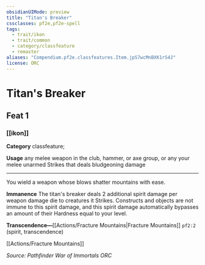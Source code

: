 ```yaml
---
obsidianUIMode: preview
title: "Titan's Breaker"
cssclasses: pf2e,pf2e-spell
tags:
  - trait/ikon
  - trait/common
  - category/classfeature
  - remaster
aliases: "Compendium.pf2e.classfeatures.Item.jpS7wcMnBXK1rS4J"
license: ORC
---
```

# Titan's Breaker
## Feat 1
### [[ikon]]

**Category** classfeature; 




**Usage** any melee weapon in the club, hammer, or axe group, or any your melee unarmed Strikes that deals bludgeoning damage

* * *

You wield a weapon whose blows shatter mountains with ease.

**Immanence** The titan's breaker deals 2 additional spirit damage per weapon damage die to creatures it Strikes. Constructs and objects are not immune to this spirit damage, and this spirit damage automatically bypasses an amount of their Hardness equal to your level.

**Transcendence—**[[Actions/Fracture Mountains|Fracture Mountains]] `pf2:2` (spirit, transcendence)

[[Actions/Fracture Mountains]]

*Source: Pathfinder War of Immortals*
*ORC*